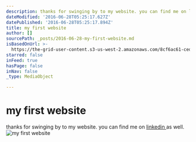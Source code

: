```yaml
---
description: thanks for swinging by to my website. you can find me on linkedin as well.
dateModified: '2016-06-28T05:25:17.627Z'
datePublished: '2016-06-28T05:25:17.894Z'
title: my first website
author: []
sourcePath: _posts/2016-06-28-my-first-website.md
isBasedOnUrl: >-
  https://the-grid-user-content.s3-us-west-2.amazonaws.com/8cf6ac61-ced9-4ce8-a8b7-7cb2edebb2d1.jpg
starred: false
inFeed: true
hasPage: false
inNav: false
_type: MediaObject

---
```

# my first website

thanks for swinging by to my website. you can find me on [linkedin ][0]as well.
![my first website](https://the-grid-user-content.s3-us-west-2.amazonaws.com/6e05d31a-6cc8-4903-aa1c-01f6f7e9142e.jpg)

[0]: https://www.linkedin.com/in/jasonhk1020 "LinkedIn"